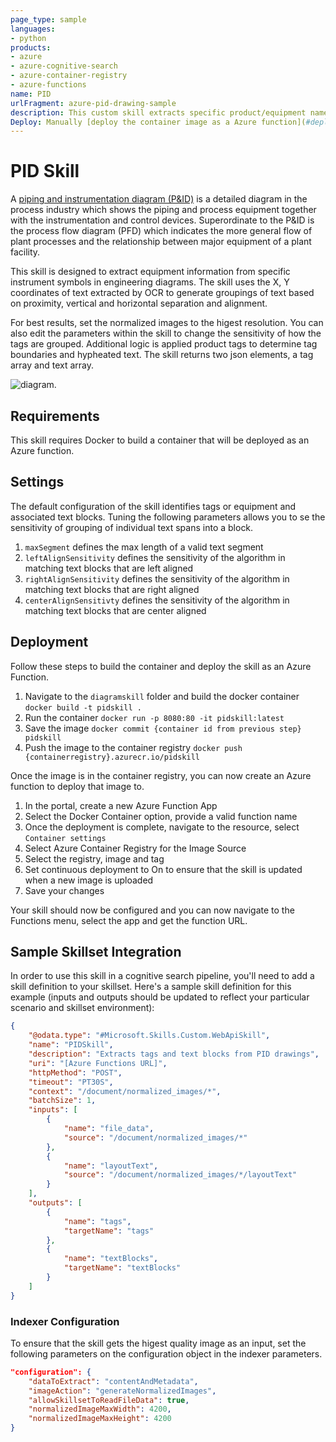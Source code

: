 ```yaml
---
page_type: sample
languages:
- python
products:
- azure
- azure-cognitive-search
- azure-container-registry
- azure-functions
name: PID 
urlFragment: azure-pid-drawing-sample
description: This custom skill extracts specific product/equipment names from PI&D drawings.
Deploy: Manually [deploy the container image as a Azure function](#deployment)
---
```


# PID Skill

A [piping and instrumentation diagram (P&ID)](https://en.wikipedia.org/wiki/Piping_and_instrumentation_diagram) is a detailed diagram in the process industry which shows the piping and process equipment together with the instrumentation and control devices. Superordinate to the P&ID is the process flow diagram (PFD) which indicates the more general flow of plant processes and the relationship between major equipment of a plant facility. 

This skill is designed to extract equipment information  from specific instrument symbols in engineering diagrams. The skill uses the X, Y coordinates of text extracted by OCR to generate groupings of text based on proximity, vertical and horizontal separation and alignment. 

For best results, set the normalized images to the higest resolution. You can also edit the parameters within the skill to change the sensitivity of how the tags are grouped. Additional logic is applied product tags to determine tag boundaries and hypheated text. The skill returns two json elements, a tag array and text array.

![diagram](./images/custom_skill_design.png).

## Requirements

This skill requires Docker to build a container that will be deployed as an Azure function.

## Settings

The default configuration of the skill identifies tags or equipment and associated text blocks. Tuning the following parameters allows you to se the sensitivity of grouping of individual text spans into a block.

1. ```maxSegment``` defines the max length of a valid text segment
2. ```leftAlignSensitivity``` defines the sensitivity of the algorithm in matching text blocks that are left aligned
3. ```rightAlignSensitivity``` defines the sensitivity of the algorithm in matching text blocks that are right aligned
4. ```centerAlignSensitivty``` defines the sensitivity of the algorithm in matching text blocks that are center aligned

## Deployment

Follow these steps to build the container and deploy the skill as an Azure Function.


1. Navigate to the `diagramskill` folder and build the docker container ```docker build -t pidskill .```
2. Run the container ```docker run -p 8080:80 -it pidskill:latest```
3. Save the image ```docker commit {container id from previous step} pidskill```
4. Push the image to the container registry ```docker push {containerregistry}.azurecr.io/pidskill```

Once the image is in the container registry, you can now create an Azure function to deploy that image to.

1. In the portal, create a new Azure Function App
2. Select the Docker Container option, provide a valid function name
3. Once the deployment is complete, navigate to the resource, select ```Container settings```
4. Select Azure Container Registry for the Image Source 
5. Select the registry, image and tag
6. Set continuous deployment to On to ensure that the skill is updated when a new image is uploaded
7. Save your changes

Your skill should now be configured and you can now navigate to the Functions menu, select the app and get the function URL.




## Sample Skillset Integration

In order to use this skill in a cognitive search pipeline, you'll need to add a skill definition to your skillset.
Here's a sample skill definition for this example (inputs and outputs should be updated to reflect your particular scenario and skillset environment):

```json
{
    "@odata.type": "#Microsoft.Skills.Custom.WebApiSkill",
    "name": "PIDSkill", 
    "description": "Extracts tags and text blocks from PID drawings",
    "uri": "[Azure Functions URL]",
    "httpMethod": "POST",
    "timeout": "PT30S",
    "context": "/document/normalized_images/*",
    "batchSize": 1,
    "inputs": [
        {
            "name": "file_data",
            "source": "/document/normalized_images/*"
        },
        {
            "name": "layoutText",
            "source": "/document/normalized_images/*/layoutText"
        }
    ],
    "outputs": [
        {
            "name": "tags",
            "targetName": "tags"
        },
        {
            "name": "textBlocks",
            "targetName": "textBlocks"
        }
    ]
}
```

### Indexer Configuration

To ensure that the skill gets the higest quality image as an input, set the following parameters on the configuration object in the indexer parameters.

```json
"configuration": {
    "dataToExtract": "contentAndMetadata",
    "imageAction": "generateNormalizedImages",
    "allowSkillsetToReadFileData": true,
    "normalizedImageMaxWidth": 4200,
    "normalizedImageMaxHeight": 4200
}
```


